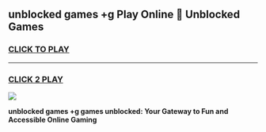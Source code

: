 
## unblocked games +g Play Online 👋 Unblocked Games
<h3>
<a href="https://premium.freeplayer.one?title=unblocked_games_+g&ref=19F">CLICK TO PLAY</a></h3>
<hr>

<h3>
<a href="https://premium.freeplayer.one?title=unblocked_games_+g&ref=19F">CLICK 2 PLAY</a>
  
</h3>

<a href="https://premium.freeplayer.one?title=unblocked_games_+g&ref=19F"><img src="https://clearcache.store/games.png"></a>


**unblocked games +g games unblocked: Your Gateway to Fun and Accessible Online Gaming**
